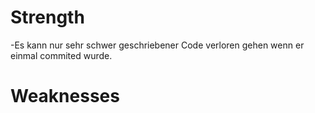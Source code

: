 # Strength
-Es kann nur sehr schwer geschriebener Code verloren gehen wenn er einmal commited wurde. 


# Weaknesses